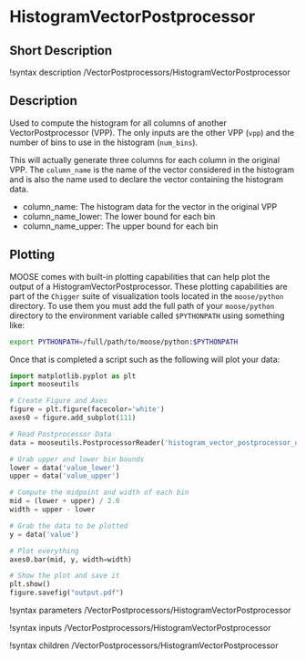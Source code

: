 # HistogramVectorPostprocessor

## Short Description

!syntax description /VectorPostprocessors/HistogramVectorPostprocessor

## Description

Used to compute the histogram for all columns of another VectorPostprocessor (VPP).  The only inputs are the other VPP (`vpp`) and the number of bins to use in the histogram (`num_bins`).

This will actually generate three columns for each column in the original VPP. The `column_name` is the name of the vector considered in the histogram and is also the
name used to declare the vector containing the histogram data.

- column_name: The histogram data for the vector in the original VPP
- column_name_lower: The lower bound for each bin
- column_name_upper: The upper bound for each bin


## Plotting

MOOSE comes with built-in plotting capabilities that can help plot the output of a HistogramVectorPostprocessor.  These plotting capabilities are part of the `Chigger` suite of visualization tools located in the `moose/python` directory.  To use them you must add the full path of your `moose/python` directory to the environment variable called `$PYTHONPATH` using something like:

```bash
export PYTHONPATH=/full/path/to/moose/python:$PYTHONPATH
```

Once that is completed a script such as the following will plot your data:

```python
import matplotlib.pyplot as plt
import mooseutils

# Create Figure and Axes
figure = plt.figure(facecolor='white')
axes0 = figure.add_subplot(111)

# Read Postprocessor Data
data = mooseutils.PostprocessorReader('histogram_vector_postprocessor_out_histo_0001.csv')

# Grab upper and lower bin bounds
lower = data('value_lower')
upper = data('value_upper')

# Compute the midpoint and width of each bin
mid = (lower + upper) / 2.0
width = upper - lower

# Grab the data to be plotted
y = data('value')

# Plot everything
axes0.bar(mid, y, width=width)

# Show the plot and save it
plt.show()
figure.savefig("output.pdf")
```

!syntax parameters /VectorPostprocessors/HistogramVectorPostprocessor

!syntax inputs /VectorPostprocessors/HistogramVectorPostprocessor

!syntax children /VectorPostprocessors/HistogramVectorPostprocessor
